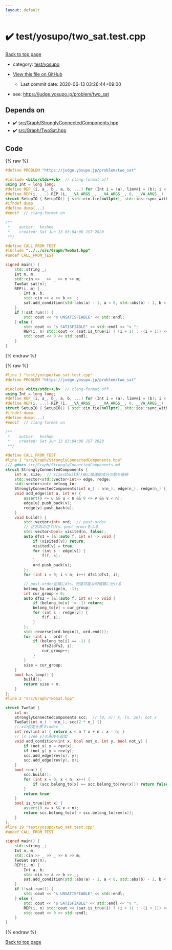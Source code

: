 ```yaml
---
layout: default
---
```


<!-- mathjax config similar to math.stackexchange -->
<script type="text/javascript" async
  src="https://cdnjs.cloudflare.com/ajax/libs/mathjax/2.7.5/MathJax.js?config=TeX-MML-AM_CHTML">
</script>
<script type="text/x-mathjax-config">
  MathJax.Hub.Config({
    TeX: { equationNumbers: { autoNumber: "AMS" }},
    tex2jax: {
      inlineMath: [ ['$','$'] ],
      processEscapes: true
    },
    "HTML-CSS": { matchFontHeight: false },
    displayAlign: "left",
    displayIndent: "2em"
  });
</script>

<script type="text/javascript" src="https://cdnjs.cloudflare.com/ajax/libs/jquery/3.4.1/jquery.min.js"></script>
<script src="https://cdn.jsdelivr.net/npm/jquery-balloon-js@1.1.2/jquery.balloon.min.js" integrity="sha256-ZEYs9VrgAeNuPvs15E39OsyOJaIkXEEt10fzxJ20+2I=" crossorigin="anonymous"></script>
<script type="text/javascript" src="../../../assets/js/copy-button.js"></script>
<link rel="stylesheet" href="../../../assets/css/copy-button.css" />


# :heavy_check_mark: test/yosupo/two_sat.test.cpp

<a href="../../../index.html">Back to top page</a>

* category: <a href="../../../index.html#0b58406058f6619a0f31a172defc0230">test/yosupo</a>
* <a href="{{ site.github.repository_url }}/blob/master/test/yosupo/two_sat.test.cpp">View this file on GitHub</a>
    - Last commit date: 2020-06-13 03:26:44+09:00


* see: <a href="https://judge.yosupo.jp/problem/two_sat">https://judge.yosupo.jp/problem/two_sat</a>


## Depends on

* :heavy_check_mark: <a href="../../../library/src/Graph/StronglyConnectedComponents.hpp.html">src/Graph/StronglyConnectedComponents.hpp</a>
* :heavy_check_mark: <a href="../../../library/src/Graph/TwoSat.hpp.html">src/Graph/TwoSat.hpp</a>


## Code

<a id="unbundled"></a>
{% raw %}
```cpp
#define PROBLEM "https://judge.yosupo.jp/problem/two_sat"

#include <bits/stdc++.h>  // clang-format off
using Int = long long;
#define REP_(i, a_, b_, a, b, ...) for (Int i = (a), lim##i = (b); i < lim##i; i++)
#define REP(i, ...) REP_(i, __VA_ARGS__, __VA_ARGS__, 0, __VA_ARGS__)
struct SetupIO { SetupIO() { std::cin.tie(nullptr), std::ios::sync_with_stdio(false), std::cout << std::fixed << std::setprecision(13); } } setup_io;
#ifndef dump
#define dump(...)
#endif  // clang-format on

/**
 *    author:  knshnb
 *    created: Sat Jun 13 03:04:06 JST 2020
 **/

#define CALL_FROM_TEST
#include "../../src/Graph/TwoSat.hpp"
#undef CALL_FROM_TEST

signed main() {
    std::string _;
    Int n, m;
    std::cin >> _ >> _ >> n >> m;
    TwoSat sat(n);
    REP(i, m) {
        Int a, b;
        std::cin >> a >> b >> _;
        sat.add_condition(std::abs(a) - 1, a < 0, std::abs(b) - 1, b < 0);
    }
    if (!sat.run()) {
        std::cout << "s UNSATISFIABLE" << std::endl;
    } else {
        std::cout << "s SATISFIABLE" << std::endl << "v ";
        REP(i, n) std::cout << (sat.is_true(i) ? (i + 1) : -(i + 1)) << " ";
        std::cout << 0 << std::endl;
    }
}

```
{% endraw %}

<a id="bundled"></a>
{% raw %}
```cpp
#line 1 "test/yosupo/two_sat.test.cpp"
#define PROBLEM "https://judge.yosupo.jp/problem/two_sat"

#include <bits/stdc++.h>  // clang-format off
using Int = long long;
#define REP_(i, a_, b_, a, b, ...) for (Int i = (a), lim##i = (b); i < lim##i; i++)
#define REP(i, ...) REP_(i, __VA_ARGS__, __VA_ARGS__, 0, __VA_ARGS__)
struct SetupIO { SetupIO() { std::cin.tie(nullptr), std::ios::sync_with_stdio(false), std::cout << std::fixed << std::setprecision(13); } } setup_io;
#ifndef dump
#define dump(...)
#endif  // clang-format on

/**
 *    author:  knshnb
 *    created: Sat Jun 13 03:04:06 JST 2020
 **/

#define CALL_FROM_TEST
#line 1 "src/Graph/StronglyConnectedComponents.hpp"
/// @docs src/Graph/StronglyConnectedComponents.md
struct StronglyConnectedComponents {
    int n, size;  // sizeはbuild()後に強連結成分の数を格納
    std::vector<std::vector<int>> edge, redge;
    std::vector<int> belong_to;
    StronglyConnectedComponents(int n_) : n(n_), edge(n_), redge(n_) {}
    void add_edge(int u, int v) {
        assert(0 <= u && u < n && 0 <= v && v < n);
        edge[u].push_back(v);
        redge[v].push_back(u);
    }
    void build() {
        std::vector<int> ord;  // post-order
        // 正方向の辺でdfs、post-orderをふる
        std::vector<bool> visited(n, false);
        auto dfs1 = [&](auto f, int v) -> void {
            if (visited[v]) return;
            visited[v] = true;
            for (int s : edge[v]) {
                f(f, s);
            }
            ord.push_back(v);
        };
        for (int i = 0; i < n; i++) dfs1(dfs1, i);

        // post-order逆順にdfs、到達可能な同値類に分ける
        belong_to.assign(n, -1);
        int cur_group = 0;
        auto dfs2 = [&](auto f, int v) -> void {
            if (belong_to[v] != -1) return;
            belong_to[v] = cur_group;
            for (int s : redge[v]) {
                f(f, s);
            }
        };
        std::reverse(ord.begin(), ord.end());
        for (int i : ord) {
            if (belong_to[i] == -1) {
                dfs2(dfs2, i);
                cur_group++;
            }
        }
        size = cur_group;
    }
    bool has_loop() {
        build();
        return size < n;
    }
};
#line 2 "src/Graph/TwoSat.hpp"

struct TwoSat {
    int n;
    StronglyConnectedComponents scc;  // [0, n): x, [n, 2n): not x
    TwoSat(int n_) : n(n_), scc(2 * n_) {}
    // xの否定を表すindex
    int rev(int x) { return x < n ? x + n : x - n; }
    // (x \vee y)の条件を追加
    void add_condition(int x, bool not_x, int y, bool not_y) {
        if (not_x) x = rev(x);
        if (not_y) y = rev(y);
        scc.add_edge(rev(x), y);
        scc.add_edge(rev(y), x);
    }
    bool run() {
        scc.build();
        for (int x = 0; x < n; x++) {
            if (scc.belong_to[x] == scc.belong_to[rev(x)]) return false;
        }
        return true;
    }
    bool is_true(int x) {
        assert(0 <= x && x < n);
        return scc.belong_to[x] > scc.belong_to[rev(x)];
    }
};
#line 19 "test/yosupo/two_sat.test.cpp"
#undef CALL_FROM_TEST

signed main() {
    std::string _;
    Int n, m;
    std::cin >> _ >> _ >> n >> m;
    TwoSat sat(n);
    REP(i, m) {
        Int a, b;
        std::cin >> a >> b >> _;
        sat.add_condition(std::abs(a) - 1, a < 0, std::abs(b) - 1, b < 0);
    }
    if (!sat.run()) {
        std::cout << "s UNSATISFIABLE" << std::endl;
    } else {
        std::cout << "s SATISFIABLE" << std::endl << "v ";
        REP(i, n) std::cout << (sat.is_true(i) ? (i + 1) : -(i + 1)) << " ";
        std::cout << 0 << std::endl;
    }
}

```
{% endraw %}

<a href="../../../index.html">Back to top page</a>

